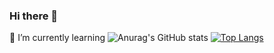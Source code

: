 ### Hi there 👋
🌱 I’m currently learning
![Anurag's GitHub stats](https://github-readme-stats.vercel.app/api?username=rogerkeithi&show_icons=true&theme=radical)
[![Top Langs](https://github-readme-stats.vercel.app/api/top-langs/?username=rogerkeithi&layout=compact&theme=dracula)](https://github.com/anuraghazra/github-readme-stats)
<!--
**rogerkeithi/rogerkeithi** is a ✨ _special_ ✨ repository because its `README.md` (this file) appears on your GitHub profile.

Here are some ideas to get you started:

- 🔭 I’m currently working on ...
- 🌱 I’m currently learning ...
- 👯 I’m looking to collaborate on ...
- 🤔 I’m looking for help with ...
- 💬 Ask me about ...
- 📫 How to reach me: ...
- 😄 Pronouns: ...
- ⚡ Fun fact: ...
-->
